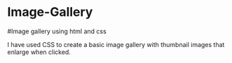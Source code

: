 # Image-Gallery
#Image gallery using html and css

I have used CSS to create a basic image gallery
with thumbnail images that enlarge
when clicked.
